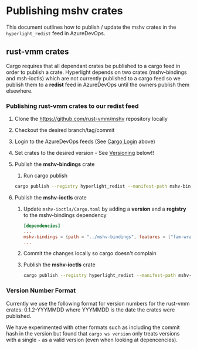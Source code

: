 # Publishing mshv crates

This document outlines how to publish / update the mshv crates in the `hyperlight_redist` feed in AzureDevOps.

## rust-vmm crates

Cargo requires that all dependant crates be published to a cargo feed in order to publish a crate.
Hyperlight depends on two crates (mshv-bindings and msh-ioctls) which are not currently published to a cargo feed so we publish them to a **redist** feed in AzureDevOps until the owners publish them elsewhere.

### Publishing rust-vmm crates to our **redist** feed

1. Clone the https://github.com/rust-vmm/mshv repository locally

1. Checkout the desired branch/tag/commit

1. Login to the AzureDevOps feeds (See [Cargo Login](#cargo-login) above)

1. Set crates to the desired version - See [Versioning](#versioning) below!!

1. Publish the **mshv-bindings** crate

    1. Run cargo publish

    ```bash
    cargo publish --registry hyperlight_redist --manifest-path mshv-bindings/Cargo.toml
    ```

1. Publish the **mshv-ioctls** crate

    1. Update `mshv-ioctls/Cargo.toml` by adding a **version** and a **registry** to the mshv-bindings dependency

        ```toml
        [dependencies]
        ...
        mshv-bindings = {path = "../mshv-bindings", features = ["fam-wrappers"], version="<<target version>>", registry="hyperlight_redist" }
        ...
        ```

    1. Commit the changes locally so cargo doesn't complain

    1. Publish the **mshv-ioctls** crate

        ```bash
        cargo publish --registry hyperlight_redist --manifest-path mshv-ioctls/Cargo.toml 
        ```

### Version Number Format

Currently we use the following format for version numbers for the rust-vmm crates: 0.1.2-YYYMMDD where YYYMMDD is the date the crates were published.

We have experimented with other formats such as including the commit hash in the version but found that `cargo ws version` only treats versions with a single `-` as a valid version (even when looking at depencencies).
